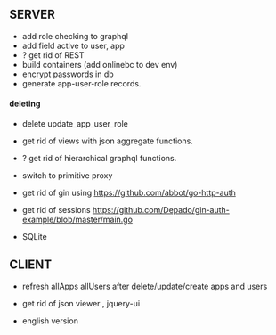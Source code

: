 ## SERVER

- add role checking to graphql
- add field active to user, app
- ? get rid of REST
- build containers (add onlinebc to dev env)
- encrypt passwords in db
- generate app-user-role records.

#### deleting
- delete update_app_user_role
- get rid of views with json aggregate functions.
- ? get rid of hierarchical graphql functions.


- switch to primitive proxy
- get rid of gin using <https://github.com/abbot/go-http-auth>
- get rid of sessions
    https://github.com/Depado/gin-auth-example/blob/master/main.go
- SQLite

## CLIENT
- refresh allApps allUsers after delete/update/create apps and users
- get rid of json viewer , jquery-ui

- english version

